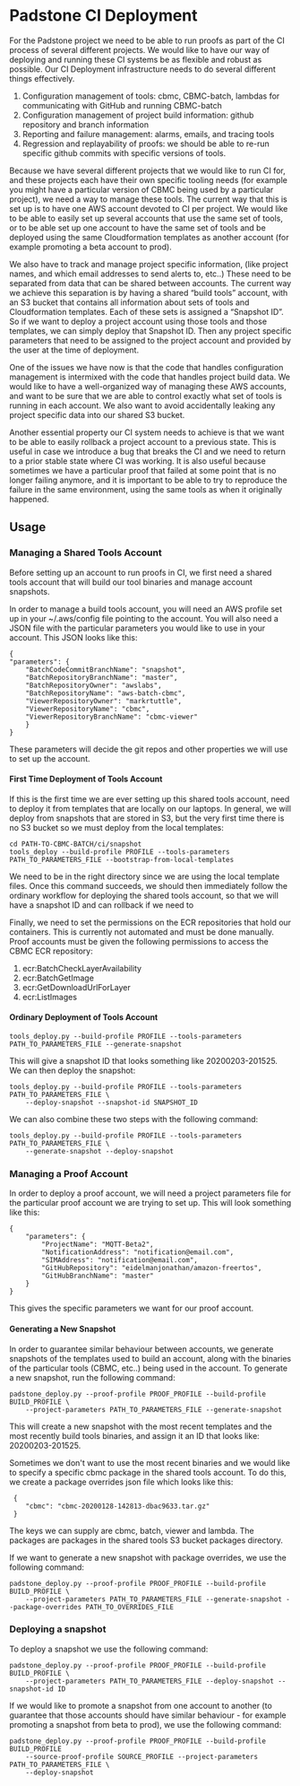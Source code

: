 # Padstone CI Deployment

For the Padstone project we need to be able to run proofs as part of the CI process of several different projects.
We would like to have our way of deploying and running these CI systems be as flexible and robust as possible. 
Our CI Deployment infrastructure needs to do several different things effectively. 

1. Configuration management of tools: cbmc, CBMC-batch, lambdas for communicating with GitHub and running CBMC-batch
2. Configuration management of project build information: github repository and branch information
3. Reporting and failure management: alarms, emails, and tracing tools
4. Regression and replayability of proofs: we should be able to re-run specific github commits with specific versions of tools.

Because we have several different projects that we would like to run CI for, and these projects each have their own 
specific tooling needs (for example you might have a particular version of CBMC being used by a particular project), 
we need a way to manage these tools. The current way that this is set up is to have one AWS account devoted to CI 
per project.  We would like to be able to easily set up several accounts that use the same set of tools, 
or to be able set up one account to have the same set of tools and be deployed using the same Cloudformation templates 
as another account (for example promoting a beta account to prod). 


We also have to track and manage project specific information, (like project names, and which email addresses 
to send alerts to, etc..) These need to be separated from data that can be shared between accounts. The current way 
we achieve this separation is by having a shared “build tools” account, with an S3 bucket that contains all information 
about sets of tools and Cloudformation templates. Each of these sets is assigned a “Snapshot ID”. So if we want to 
deploy a project account using those tools and those templates, we can simply deploy that Snapshot ID. Then any project 
specific parameters that need to be assigned to the project account and provided by the user at the time of deployment.

One of the issues we have now is that the code that handles configuration management is intermixed with the code that
handles project build data. We would like to have a well-organized way of managing these AWS accounts, and want to be 
sure that we are able to control exactly what set of tools is running in each account. We also want to avoid 
accidentally leaking any project specific data into our shared S3 bucket. 

Another essential property our CI system needs to achieve is that we want to be able to easily rollback a project 
account to a previous state. This is useful in case we introduce a bug that breaks the CI and we need to return to a 
prior stable state where CI was working. It is also useful because sometimes we have a particular proof that failed at 
some point that is no longer failing anymore, and it is important to be able to try to reproduce the failure in the 
same environment, using the same tools as when it originally happened.

## Usage

### Managing a Shared Tools Account

Before setting up an account to run proofs in CI, we first need a shared tools account that will build our tool binaries
and manage account snapshots. 

In order to manage a build tools account, you will need an AWS profile set up in your ~/.aws/config file pointing to
the account. You will also need a JSON file with the particular parameters you would like to use in your account. This
JSON looks like this:

    {
    "parameters": {
        "BatchCodeCommitBranchName": "snapshot",
        "BatchRepositoryBranchName": "master",
        "BatchRepositoryOwner": "awslabs",
        "BatchRepositoryName": "aws-batch-cbmc",
        "ViewerRepositoryOwner": "markrtuttle",
        "ViewerRepositoryName": "cbmc",
        "ViewerRepositoryBranchName": "cbmc-viewer"
        }
    }
    
These parameters will decide the git repos and other properties we will use to set up the account.

#### First Time Deployment of Tools Account

If this is the first time we are ever setting up this shared tools account, need to deploy it from templates that are 
locally on our laptops. In general, we will deploy from snapshots that are stored in S3, but the very first time there
is no S3 bucket so we must deploy from the local templates:

    cd PATH-TO-CBMC-BATCH/ci/snapshot
    tools_deploy --build-profile PROFILE --tools-parameters PATH_TO_PARAMETERS_FILE --bootstrap-from-local-templates
    
We need to be in the right directory since we are using the local template files. Once this command succeeds, we should
then immediately follow the ordinary workflow for deploying the shared tools account, so that we will have a snapshot ID
and can rollback if we need to

Finally, we need to set the permissions on the ECR repositories that hold our containers. This is currently not automated
and must be done manually. Proof accounts must be given the following permissions to access the CBMC ECR repository:

1. ecr:BatchCheckLayerAvailability
2. ecr:BatchGetImage
3. ecr:GetDownloadUrlForLayer
4. ecr:ListImages

#### Ordinary Deployment of Tools Account

    tools_deploy.py --build-profile PROFILE --tools-parameters PATH_TO_PARAMETERS_FILE --generate-snapshot

This will give a snapshot ID that looks something like 20200203-201525. We can then deploy the snapshot:

    tools_deploy.py --build-profile PROFILE --tools-parameters PATH_TO_PARAMETERS_FILE \
        --deploy-snapshot --snapshot-id SNAPSHOT_ID
        
We can also combine these two steps with the following command:

    tools_deploy.py --build-profile PROFILE --tools-parameters PATH_TO_PARAMETERS_FILE \
        --generate-snapshot --deploy-snapshot
        

        
### Managing a Proof Account

In order to deploy a proof account, we will need a project parameters file for the particular proof account we are 
trying to set up. This will look something like this:

    {
        "parameters": {
            "ProjectName": "MQTT-Beta2",
            "NotificationAddress": "notification@email.com",
            "SIMAddress": "notification@email.com",
            "GitHubRepository": "eidelmanjonathan/amazon-freertos",
            "GitHubBranchName": "master"
        }
    }

 This gives the specific parameters we want for our proof account.
 
 #### Generating a New Snapshot
 
 In order to guarantee similar behaviour between accounts, we generate snapshots of the templates used to build an
 account, along with the binaries of the particular tools (CBMC, etc..) being used in the account. To generate a new
 snapshot, run the following command:
 
    padstone_deploy.py --proof-profile PROOF_PROFILE --build-profile BUILD_PROFILE \
        --project-parameters PATH_TO_PARAMETERS_FILE --generate-snapshot
 
 This will create a new snapshot with the most recent templates and the most recently build tools binaries, and assign
 it an ID that looks like: 20200203-201525. 
 
 Sometimes we don't want to use the most recent binaries and we would like to specify a specific cbmc package in the 
 shared tools account. To do this, we create a package overrides json file which looks like this:
 
     {
        "cbmc": "cbmc-20200128-142813-dbac9633.tar.gz"
     }

The keys we can supply are cbmc, batch, viewer and lambda. The packages are packages in the shared tools S3 bucket
packages directory.

If we want to generate a new snapshot with package overrides, we use the following command:

    padstone_deploy.py --proof-profile PROOF_PROFILE --build-profile BUILD_PROFILE \
        --project-parameters PATH_TO_PARAMETERS_FILE --generate-snapshot --package-overrides PATH_TO_OVERRIDES_FILE


### Deploying a snapshot

To deploy a snapshot we use the following command:

    padstone_deploy.py --proof-profile PROOF_PROFILE --build-profile BUILD_PROFILE \
        --project-parameters PATH_TO_PARAMETERS_FILE --deploy-snapshot --snapshot-id ID

If we would like to promote a snapshot from one account to another (to guarantee that those accounts 
should have similar behaviour - for example promoting a snapshot from beta to prod), we use the following command:

    padstone_deploy.py --proof-profile PROOF_PROFILE --build-profile BUILD_PROFILE 
        --source-proof-profile SOURCE_PROFILE --project-parameters PATH_TO_PARAMETERS_FILE \
        --deploy-snapshot